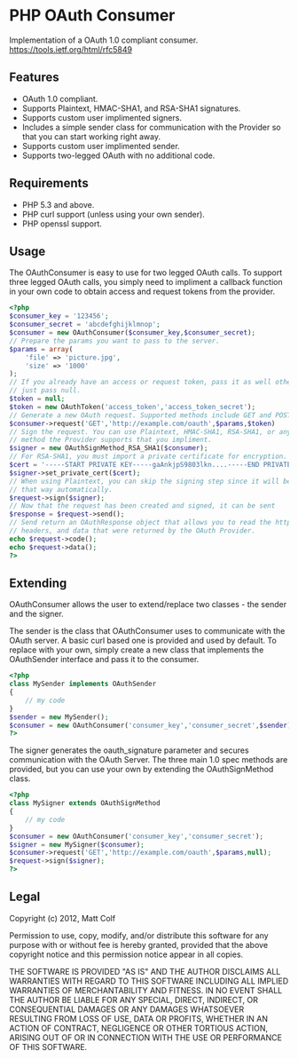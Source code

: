 PHP OAuth Consumer
==================

Implementation of a OAuth 1.0 compliant consumer.
https://tools.ietf.org/html/rfc5849

Features
--------

- OAuth 1.0 compliant.
- Supports Plaintext, HMAC-SHA1, and RSA-SHA1 signatures.
- Supports custom user implimented signers.
- Includes a simple sender class for communication with the Provider so that
  you can start working right away.
- Supports custom user implimented sender.
- Supports two-legged OAuth with no additional code.

Requirements
------------

- PHP 5.3 and above.
- PHP curl support (unless using your own sender).
- PHP openssl support.

Usage
-----

The OAuthConsumer is easy to use for two legged OAuth calls. To support three
legged OAuth calls, you simply need to impliment a callback function in your 
own code to obtain access and request tokens from the provider.

```php
<?php
$consumer_key = '123456';
$consumer_secret = 'abcdefghijklmnop';
$consumer = new OAuthConsumer($consumer_key,$consumer_secret);
// Prepare the params you want to pass to the server.
$params = array(
	'file' => 'picture.jpg',
	'size' => '1000'
);
// If you already have an access or request token, pass it as well otherwise, 
// just pass null.
$token = null;
$token = new OAuthToken('access_token','access_token_secret');
// Generate a new OAuth request. Supported methods include GET and POST.
$consumer->request('GET','http://example.com/oauth',$params,$token)
// Sign the request. You can use Plaintext, HMAC-SHA1, RSA-SHA1, or any other 
// method the Provider supports that you impliment.
$signer = new OAuthSignMethod_RSA_SHA1($consumer);
// For RSA-SHA1, you must import a private certificate for encryption.
$cert = '-----START PRIVATE KEY-----gaAnkjpS9803lkn....-----END PRIVATE KEY-----';
$signer->set_private_cert($cert);
// When using Plaintext, you can skip the signing step since it will be signed
// that way automatically.
$request->sign($signer);
// Now that the request has been created and signed, it can be sent
$response = $request->send();
// Send return an OAuthResponse object that allows you to read the http code,
// headers, and data that were returned by the OAuth Provider.
echo $request->code();
echo $request->data();
?>
```

Extending
---------

OAuthConsumer allows the user to extend/replace two classes - the sender and 
the signer.

The sender is the class that OAuthConsumer uses to communicate with the OAuth
server. A basic curl based one is provided and used by default. To replace with
your own, simply create a new class that implements the OAuthSender interface
and pass it to the consumer.

```php
<?php
class MySender implements OAuthSender
{
	// my code
}
$sender = new MySender();
$consumer = new OAuthConsumer('consumer_key','consumer_secret',$sender);
?>
```

The signer generates the oauth_signature parameter and secures communication
with the OAuth Server. The three main 1.0 spec methods are provided, but you 
can use your own by extending the OAuthSignMethod class.

```php
<?php
class MySigner extends OAuthSignMethod
{
	// my code
}
$consumer = new OAuthConsumer('consumer_key','consumer_secret');
$signer = new MySigner($consumer);
$consumer->request('GET','http://example.com/oauth',$params,null);
$request->sign($signer);
?>
```

Legal
-----

Copyright (c) 2012, Matt Colf

Permission to use, copy, modify, and/or distribute this software for any
purpose with or without fee is hereby granted, provided that the above
copyright notice and this permission notice appear in all copies.

THE SOFTWARE IS PROVIDED "AS IS" AND THE AUTHOR DISCLAIMS ALL WARRANTIES
WITH REGARD TO THIS SOFTWARE INCLUDING ALL IMPLIED WARRANTIES OF
MERCHANTABILITY AND FITNESS. IN NO EVENT SHALL THE AUTHOR BE LIABLE FOR
ANY SPECIAL, DIRECT, INDIRECT, OR CONSEQUENTIAL DAMAGES OR ANY DAMAGES
WHATSOEVER RESULTING FROM LOSS OF USE, DATA OR PROFITS, WHETHER IN AN
ACTION OF CONTRACT, NEGLIGENCE OR OTHER TORTIOUS ACTION, ARISING OUT OF
OR IN CONNECTION WITH THE USE OR PERFORMANCE OF THIS SOFTWARE.
